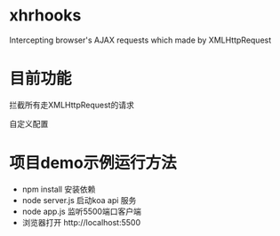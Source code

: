 # xhrhooks
Intercepting browser's AJAX requests which made by XMLHttpRequest

# 目前功能

拦截所有走XMLHttpRequest的请求

自定义配置

# 项目demo示例运行方法
- npm install 安装依赖
- node server.js 启动koa api 服务
- node app.js 监听5500端口客户端
- 浏览器打开 http://localhost:5500

